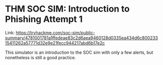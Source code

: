 # THM SOC SIM: Introduction to Phishing Attempt 1
Link: https://tryhackme.com/soc-sim/public-summary/4781001781a1ffedeae83c2d6aea9460128d0335ea434d6c80023315411262a57771d32e9e21fecc944217abd6b17e2c

This simulator is an introduction to the SOC sim with only a few alerts, but nonetheless is still a good practice.